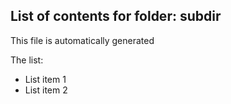 ## List of contents for folder: subdir
This file is automatically generated

The list:
* List item 1
* List item 2